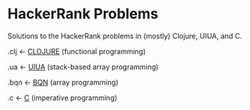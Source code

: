 # HackerRank Problems
Solutions to the HackerRank problems in (mostly) Clojure, UIUA, and C.

 
.clj ← [CLOJURE](https://clojure.org) (functional programming)

.ua  ← [UIUA](https://www.uiua.org) (stack-based array programming)

.bqn ← [BQN](https://mlochbaum.github.io/BQN/) (array programming)

.c ← [C](https://www.gnu.org/software/gnu-c-manual/gnu-c-manual.html) (imperative programming)
